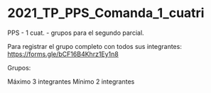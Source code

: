 # 2021_TP_PPS_Comanda_1_cuatri
PPS - 1 cuat. - grupos para el segundo parcial.

Para registrar el grupo completo con todos sus integrantes: https://forms.gle/bCF16B4Khrz1Ey1n8

Grupos:

Máximo 3 integrantes
Mínimo 2 integrantes



